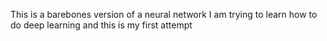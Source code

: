 This is a barebones version of a neural network
I am trying to learn how to do deep learning and this is my first attempt
